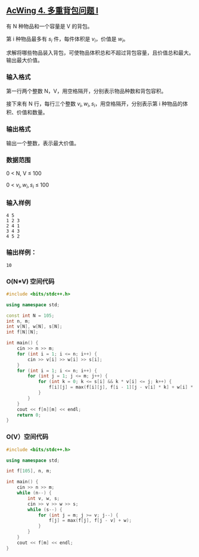 ## [AcWing **4. 多重背包问题 I**](https://www.acwing.com/problem/content/description/4/)

有 N 种物品和一个容量是 V 的背包。

第 i 种物品最多有 $s_i$ 件，每件体积是 $v_i$，价值是 $w_i$。

求解将哪些物品装入背包，可使物品体积总和不超过背包容量，且价值总和最大。输出最大价值。

### **输入格式**

第一行两个整数 N，V，用空格隔开，分别表示物品种数和背包容积。

接下来有 N 行，每行三个整数 $v_i, w_i, s_i$，用空格隔开，分别表示第 i 种物品的体积、价值和数量。

### **输出格式**

输出一个整数，表示最大价值。

### **数据范围**

0 < N, V ≤ 100

0 < $v_i,w_i,s_i$ ≤ 100

### **输入样例**

```
4 5
1 2 3
2 4 1
3 4 3
4 5 2
```

### **输出样例：**

```
10
```

### O(N*V) 空间代码

```cpp
#include <bits/stdc++.h>

using namespace std;

const int N = 105;
int n, m;
int v[N], w[N], s[N];
int f[N][N];

int main() {
    cin >> n >> m;
    for (int i = 1; i <= n; i++) {
        cin >> v[i] >> w[i] >> s[i];
    }
    for (int i = 1; i <= n; i++) {
        for (int j = 1; j <= m; j++) {
            for (int k = 0; k <= s[i] && k * v[i] <= j; k++) {
                f[i][j] = max(f[i][j], f[i - 1][j - v[i] * k] + w[i] * k);
            }
        }
    }
    cout << f[n][m] << endl;
    return 0;
}
```

### O(V）空间代码

```cpp
#include <bits/stdc++.h>

using namespace std;

int f[105], n, m;

int main() {
    cin >> n >> m;
    while (n--) {
        int v, w, s;
        cin >> v >> w >> s;
        while (s--) {
            for (int j = m; j >= v; j--) {
                f[j] = max(f[j], f[j - v] + w);
            }
        }
    }
    cout << f[m] << endl;
}
```